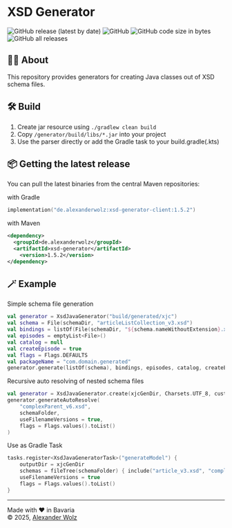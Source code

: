 # XSD Generator

![GitHub release (latest by date)](https://img.shields.io/github/v/release/alexanderwolz/xsd-generator)
![GitHub](https://img.shields.io/github/license/alexanderwolz/xsd-generator)
![GitHub code size in bytes](https://img.shields.io/github/languages/code-size/alexanderwolz/xsd-generator)
![GitHub all releases](https://img.shields.io/github/downloads/alexanderwolz/xsd-generator/total?color=informational)

## 🧑‍💻 About

This repository provides generators for creating Java classes out of XSD schema files.

## 🛠️ Build
1. Create jar resource using ```./gradlew clean build```
2. Copy  ```/generator/build/libs/*.jar``` into your project
3. Use the parser directly or add the Gradle task to your build.gradle(.kts)

## 📦 Getting the latest release

You can pull the latest binaries from the central Maven repositories:

with Gradle
```kotlin
implementation("de.alexanderwolz:xsd-generator-client:1.5.2")
```
with Maven
```xml
<dependency>
  <groupId>de.alexanderwolz</groupId>
  <artifactId>xsd-generator</artifactId>
    <version>1.5.2</version>
</dependency>
```

## 🪄 Example

Simple schema file generation 
```kotlin
val generator = XsdJavaGenerator("build/generated/xjc")
val schema = File(schemaDir, "articleListCollection_v3.xsd")
val bindings = listOf(File(schemaDir, "${schema.nameWithoutExtension}.xjb.xml"))
val episodes = emptyList<File>()
val catalog = null
val createEpisode = true
val flags = Flags.DEFAULTS
val packageName = "com.domain.generated"
generator.generate(listOf(schema), bindings, episodes, catalog, createEpisode, flags, packageName)
```
Recursive auto resolving of nested schema files
```kotlin
val generator = XsdJavaGenerator.create(xjcGenDir, Charsets.UTF_8, customLogger)
generator.generateAutoResolve(
    "complexParent_v6.xsd",
    schemaFolder,
    useFilenameVersions = true,
    flags = Flags.values().toList()
)
```
Use as Gradle Task
```kotlin
tasks.register<XsdJavaGeneratorTask>("generateModel") {
    outputDir = xjcGenDir
    schemas = fileTree(schemaFolder) { include("article_v3.xsd", "complexParent_v6.xsd") }.files
    useFilenameVersions = true
    flags = Flags.values().toList()
}
```

- - -

Made with ❤️ in Bavaria
<br>
© 2025, <a href="https://www.alexanderwolz.de"> Alexander Wolz
